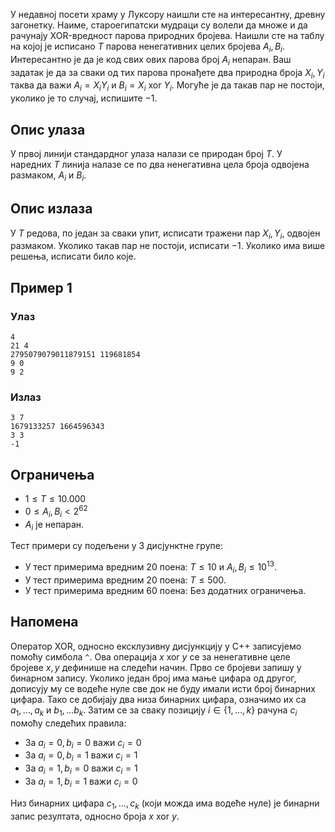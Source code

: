 ﻿
У недавној посети храму у Луксору наишли сте на интересантну, древну загонетку. Наиме, староегипатски мудраци су волели да множе и да рачунају XOR-вредност парова природних бројева. Наишли сте на таблу на којој је исписано $T$ парова ненегативних целих бројева $A_i, B_i$. Интересантно је да је код свих ових парова број $A_i$ непаран. Ваш задатак је да за сваки од тих парова пронађете два природна броја $X_i, Y_i$ таква да важи $A_i = X_iY_i$ и $B_i = X_i \text{ xor } Y_i$. Могуће је да такав пар не постоји, уколико је то случај, испишите $-1$.

## Опис улаза

У првој линији стандардног улаза налази се природан број $T$. У наредних $T$ линија налазе се по два ненегативна цела броја одвојена размаком, $A_i$ и $B_i$.

## Опис излаза

У $T$ редова, по један за сваки упит, исписати тражени пар $X_i, Y_i$, одвојен размаком. Уколико такав пар не постоји, исписати $-1$. Уколико има више решења, исписати било које.

## Пример 1

### Улаз

~~~
4
21 4
2795079079011879151 119681854
9 0
9 2
~~~

### Излаз

~~~
3 7
1679133257 1664596343
3 3
-1
~~~

## Ограничења

- $1 \leq T \leq 10.000$
- $0 \leq A_i, B_i < 2^{62}$
- $A_i$ је непаран.

Тест примери су подељени у 3 дисјунктне групе:

- У тест примерима вредним 20 поена: $T \leq 10$ и $A_i, B_i \leq 10^{13}$.
- У тест примерима вредним 20 поена: $T \leq 500$.
- У тест примерима вредним 60 поена: Без додатних ограничења.

## Напомена

Оператор XOR, односно ексклузивну дисјункцију у C++ записујемо помоћу симбола `^`. Ова операција $x\ \text{xor} \ y$ се за ненегативне целе бројеве $x,y$ дефинише на следећи начин. Прво се бројеви запишу у бинарном запису. Уколико један број има мање цифара од другог, дописују му се водеће нуле све док не буду имали исти број бинарних цифара. Тако се добијају два низа бинарних цифара, означимо их са $a_1, \ldots, a_k$ и $b_1, \ldots b_k$. Затим се за сваку позицију $i \in \{1, \ldots, k \}$ рачуна $c_i$ помоћу следећих правила:

* За $a_{i} = 0, b_{i} = 0$ важи $c_{i} = 0$
* За $a_{i} = 0, b_{i} = 1$ важи $c_{i} = 1$
* За $a_{i} = 1, b_{i} = 0$ важи $c_{i} = 1$
* За $a_{i} = 1, b_{i} = 1$ важи $c_{i} = 0$

Низ бинарних цифара $c_1, \ldots, c_k$ (који можда има водеће нуле) је бинарни запис резултата, односно броја $x \ \text{xor} \  y$.
